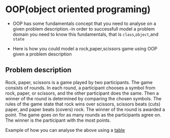 # OOP(object oriented programing)

- OOP has some fundamentals concept that you need to analyse on a given problem description.-in order to successfull model a problem domain you need to know this fundamentals, that is `class`,`object`,and `state` 


- Here is how you could model a rock,paper,scissors game using OOP given a problem description

## Problem description

Rock, paper, scissors is a game played by two participants. The game consists of rounds. In each round, a participant chooses a symbol from rock, paper, or scissors, and the other participant does the same. Then a winner of the round is determined by comparing the chosen symbols. The rules of the game state that rock wins over scissors, scissors beats (cuts) paper, and paper beats (covers) rock. The winner of the round is awarded a point. The game goes on for as many rounds as the participants agree on. The winner is the participant with the most points.

Example of how you can analyse the above using a [table](https://docs.google.com/document/d/1g_FVkO3cTWyljV_YwfXjtcTweBwBC_k9NCjG_fuoxMw/edit?usp=sharing)

